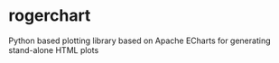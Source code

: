 # rogerchart
Python based plotting library based on Apache ECharts for generating stand-alone HTML plots

